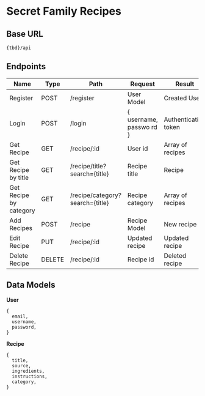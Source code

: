 # Secret Family Recipes

## Base URL
``` 
{tbd}/api
```

## Endpoints
|         Name           |  Type  |              Path               |         Request           |        Result        |
|         ----           |  ----  |              ----               |         -------           |        ------        |
|       Register         |  POST  |            /register            |        User Model         |     Created User     |
|        Login           |  POST  |             /login              |  { username, passwo  rd } | Authentication token |
|      Get Recipe        |  GET   |           /recipe/:id           |         User id           |   Array of recipes   |
|  Get Recipe by title   |  GET   |  /recipe/title?search={title}   |       Recipe title        |        Recipe        |
| Get Recipe by category |  GET   | /recipe/category?search={title} |      Recipe category      |   Array of recipes   |
|      Add Recipes       |  POST  |             /recipe             |       Recipe Model        |      New recipe      |
|      Edit Recipe       |  PUT   |           /recipe/:id           |      Updated recipe       |    Updated recipe    |
|     Delete Recipe      | DELETE |           /recipe/:id           |        Recipe id          |    Deleted recipe    |

## Data Models

**User**
```
{
  email,
  username,
  password,
}
```

**Recipe**
```
{
  title,
  source,
  ingredients,
  instructions,
  category,
}
```

